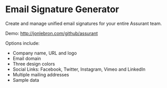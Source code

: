 # Email Signature Generator
Create and manage unified email signatures for your entire Assurant team. 

Demo: <http://jonlebron.com/github/assurant> 

Options include:
- Company name, URL and logo
- Email domain
- Three design colors
- Social Links: Facebook, Twitter, Instagram, Vimeo and LinkedIn
- Multiple mailing addresses
- Sample data
